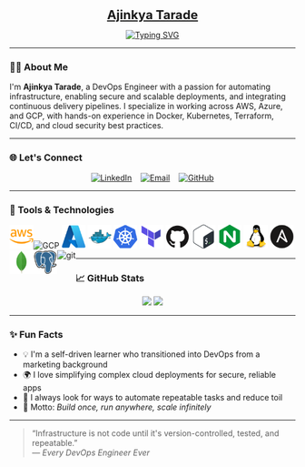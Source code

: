 <p align="center">
  <b><a href="https://github.com/11Ajinkya" style="font-size: 22px;">Ajinkya Tarade</a></b>
</p>

<p align="center">
  <a href="#"><img src="https://readme-typing-svg.demolab.com?font=Fira+Code&duration=3000&pause=1000&color=00F7FF&center=true&vCenter=true&width=435&lines=Experienced+DevOps+Engineer;Cloud+%7C+CI%2FCD+%7C+Automation+%7C+Monitor;AWS+%7C+Azure+%7C+GCP+Expert;Passionate+about+Kubernetes+and+Terraform;Always+learning+and+optimizing" alt="Typing SVG" /></a>
</p>

---

### 👨‍💻 About Me

I'm **Ajinkya Tarade**, a DevOps Engineer with a passion for automating infrastructure, enabling secure and scalable deployments, and integrating continuous delivery pipelines. I specialize in working across AWS, Azure, and GCP, with hands-on experience in Docker, Kubernetes, Terraform, CI/CD, and cloud security best practices.

---

### 🌐 Let's Connect

<p align="center">
  <a href="www.linkedin.com/in/ajinkya-tarade-671506180/"><img width="32px" alt="LinkedIn" title="LinkedIn" src="https://i.imgur.com/yRpa1dQ.png"/></a>
  &#8287;&#8287;
  <a href="mailto:ajinkya.dtarade@gmail.com"><img width="32px" alt="Email" title="Email" src="https://img.icons8.com/ios-filled/50/000000/email.png"/></a>
  &#8287;&#8287;
  <a href="https://github.com/11Ajinkya"><img width="32px" alt="GitHub" title="GitHub" src="https://cdn-icons-png.flaticon.com/512/25/25231.png"/></a>
</p>

---

### 🔧 Tools & Technologies

<p align="left">
  <a href="https://aws.amazon.com" target="_blank"><img align="left" alt="AWS" height="42px" src="https://github.com/devicons/devicon/raw/master/icons/amazonwebservices/amazonwebservices-plain-wordmark.svg"></a>
  <img src="https://www.vectorlogo.zone/logos/google_cloud/google_cloud-icon.svg" height="42" alt="GCP"/>
  <img src="https://raw.githubusercontent.com/devicons/devicon/master/icons/azure/azure-original.svg" height="42" alt="Azure"/>
  <img src="https://raw.githubusercontent.com/devicons/devicon/master/icons/docker/docker-original.svg" height="42" alt="Docker"/>
  <img src="https://raw.githubusercontent.com/devicons/devicon/master/icons/kubernetes/kubernetes-plain.svg" height="42" alt="Kubernetes"/>
  <img src="https://raw.githubusercontent.com/devicons/devicon/master/icons/terraform/terraform-original.svg" height="42" alt="Terraform"/>
  <img src="https://raw.githubusercontent.com/devicons/devicon/master/icons/github/github-original.svg" height="42" alt="GitHub"/>
  <img src="https://raw.githubusercontent.com/devicons/devicon/master/icons/bash/bash-original.svg" height="42" alt="Bash"/>
  <img src="https://raw.githubusercontent.com/devicons/devicon/master/icons/nginx/nginx-original.svg" height="42" alt="Nginx"/>
  <img src="https://raw.githubusercontent.com/devicons/devicon/master/icons/linux/linux-original.svg" height="42" alt="Linux"/>
  <img src="https://raw.githubusercontent.com/devicons/devicon/master/icons/ansible/ansible-original.svg" height="42" alt="Ansible"/>
  <a href="https://www.mongodb.com/" target="_blank"><img align="left" alt="MongoDB" height="42px" src="https://raw.githubusercontent.com/devicons/devicon/master/icons/mongodb/mongodb-original.svg"></a>
  <a href="https://www.postgresql.org" target="_blank"><img align="left" alt="PostgreSQL" height="42px" src="https://raw.githubusercontent.com/devicons/devicon/master/icons/postgresql/postgresql-original.svg"></a>
  <a href="https://git-scm.com/" target="_blank"> <img src="https://raw.githubusercontent.com/rahul-jha98/github_readme_icons/main/language_and_tools/square/git-scm/git-scm.svg" align="left" alt="git" height='42px'/> </a>
</p>

---

### 📈 GitHub Stats

<p align="center">
  <img src="https://github-readme-stats.vercel.app/api?username=11Ajinkya&show_icons=true&theme=tokyonight&count_private=true" />
  <img src="https://github-readme-streak-stats.herokuapp.com/?user=11Ajinkya&theme=tokyonight" />
</p>

---

### ✨ Fun Facts

- 💡 I'm a self-driven learner who transitioned into DevOps from a marketing background
- 🌍 I love simplifying complex cloud deployments for secure, reliable apps
- 🧠 I always look for ways to automate repeatable tasks and reduce toil
- 🎯 Motto: *Build once, run anywhere, scale infinitely*

---

> “Infrastructure is not code until it's version-controlled, tested, and repeatable.”  
> — *Every DevOps Engineer Ever*
